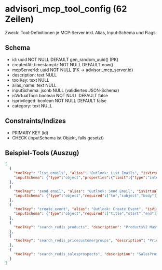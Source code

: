 # advisori_mcp_tool_config (62 Zeilen)

Zweck: Tool‑Definitionen je MCP‑Server inkl. Alias, Input‑Schema und Flags.

## Schema
- id: uuid NOT NULL DEFAULT gen_random_uuid() (PK)
- createdAt: timestamptz NOT NULL DEFAULT now()
- mcpServerId: uuid NOT NULL (FK → advisori_mcp_server.id)
- description: text NULL
- toolKey: text NULL
- alias_name: text NULL
- inputSchema: jsonb NULL (validiertes JSON‑Schema)
- isVirtualTool: boolean NOT NULL DEFAULT false
- isprivileged: boolean NOT NULL DEFAULT false
- category: text NULL

## Constraints/Indizes
- PRIMARY KEY (id)
- CHECK (inputSchema ist Objekt, falls gesetzt)

## Beispiel‑Tools (Auszug)
```json
[
  {
    "toolKey": "list_emails", "alias": "Outlook: List Emails", "isVirtualTool": true,
    "inputSchema": {"type":"object","properties":{"limit":{"type":"integer","default":20},"folder":{"enum":["inbox","sent","archive","drafts"]},"onlyUnread":{"type":"boolean","default":true}}}
  },
  {
    "toolKey": "send_email", "alias": "Outlook: Send Email", "isVirtualTool": true,
    "inputSchema": {"type":"object","required":["to","subject","body"]}
  },
  {
    "toolKey": "create_event", "alias": "Outlook: Create Event", "isVirtualTool": true,
    "inputSchema": {"type":"object","required":["title","start","end"]}
  },
  {
    "toolKey": "search_redis_products", "description": "ProductsV2 Master Data (Beschreibung aktuell abgeschnitten)"
  },
  {
    "toolKey": "search_redis_pricecustomergroups", "description": "PriceCustomerGroups (Beschreibung aktuell abgeschnitten)"
  },
  {
    "toolKey": "search_redis_salesprospects", "description": "SalesProspects mit Guidance (CustomerAccount‑Verknüpfung)"
  }
]
```

